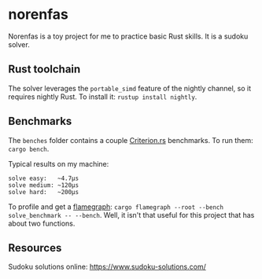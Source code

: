 # norenfas

Norenfas is a toy project for me to practice basic Rust skills. It is a sudoku solver.

## Rust toolchain

The solver leverages the `portable_simd` feature of the nightly channel, so it requires nightly Rust. To install it: `rustup install nightly`.

## Benchmarks

The `benches` folder contains a couple [Criterion.rs](https://bheisler.github.io/criterion.rs/book/criterion_rs.html) benchmarks. To run them: `cargo bench`.

Typical results on my machine:

```
solve easy:   ~4.7µs
solve medium: ~120µs
solve hard:   ~200µs
```

To profile and get a [flamegraph](https://github.com/flamegraph-rs/flamegraph): `cargo flamegraph --root --bench solve_benchmark -- --bench`. Well, it isn't that useful for this project that has about two functions.

## Resources

Sudoku solutions online: https://www.sudoku-solutions.com/
